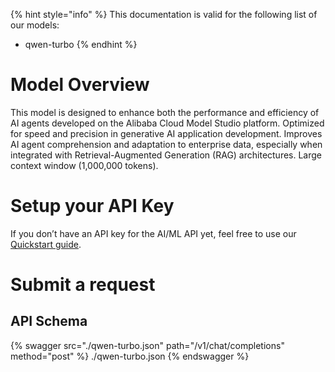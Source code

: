 [#references:start]: <> ({ "template": "openapi" })
{% hint style="info" %}
This documentation is valid for the following list of our models:
* qwen-turbo
{% endhint %}

# Model Overview
This model is designed to enhance both the performance and efficiency of AI agents developed on the Alibaba Cloud Model Studio platform.
Optimized for speed and precision in generative AI application development. Improves AI agent comprehension and adaptation to enterprise data, especially when integrated with Retrieval-Augmented Generation (RAG) architectures. Large context window (1,000,000 tokens).

# Setup your API Key
If you don’t have an API key for the AI/ML API yet, feel free to use our [Quickstart guide](https://docs.aimlapi.com/quickstart/setting-up).

# Submit a request
## API Schema
{% swagger src="./qwen-turbo.json" path="/v1/chat/completions" method="post" %}
./qwen-turbo.json
{% endswagger %}


[#references:end]: <> ({})